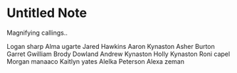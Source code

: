 # Untitled Note

Magnifying callings..

Logan sharp
Alma ugarte
Jared Hawkins
Aaron Kynaston
Asher Burton
Garret Gwilliam
Brody Dowland
Andrew Kynaston
Holly Kynaston
Roni capel
Morgan manaaco
Kaitlyn yates
Alelka Peterson
Alexa zeman
